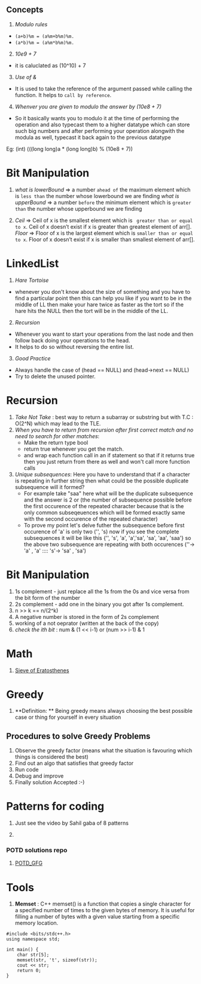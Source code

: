 
## Concepts

1. *Modulo rules*

- `(a+b)%m = (a%m+b%m)%m.`
- `(a*b)%m = (a%m*b%m)%m.`

2. *10e9 + 7*
- it is caluclated as (10^10) + 7

3. *Use of &*
- It is used to take the reference of the argument passed while calling the function. It helps to `call by reference`.

4. *Whenver you are given to modulo the answer by (10e8 + 7)*
- So it basically wants you to modulo it at the time of performing the operation and also typecast them to a higher datatype which can store such big numbers and after performing your operation alongwith the modula as well, typecast it back again to the previous datatype

Eg: (int) (((long long)a * (long long)b) % (10e8 + 7))


# Bit Manipulation

1. *what is lowerBound* => a number `ahead of` the maximum element which is `less than` the number whose lowerbound we are finding
    *what is upperBound* => a number `before` the minimum element which is `greater than` the number whose upperbound we are finding

2. *Ceil* => Ceil of x is the smallest element which is ` greater than or equal to x`. Ceil of x doesn’t exist if x is greater than greatest element of arr[].
    *Floor* => Floor of x is the largest element which is `smaller than or equal to x`. Floor of x doesn’t exist if x is smaller than smallest element of arr[].




# LinkedList

1. *Hare Tortoise*
- whenever you don't know about the size of something and you have to find a particular point then this can help you like if you want to be in the middle of LL then make your hare twice as faster as the tort so if the hare hits the NULL then the tort will be in the middle of the LL.

2. *Recursion*
- Whenever you want to start your operations from the last node and then follow back doing your operations to the head.
- It helps to do so without reversing the entire list.

3. *Good Practice*
- Always handle the case of (head == NULL) and (head->next == NULL)
- Try to delete the unused pointer.



# Recursion

1. *Take Not Take* : best way to return a subarray or substring but with T.C : O(2^N) which may lead to the TLE.
2. *When you have to return from recursion after first correct match and no need to search for other matches*:
    - Make the return type bool
    - return true whenever you get the match.
    - and wrap each function call in an if statement so that if it returns true then you just return from there as well and won't call more function calls
3. *Unique subsequences*: Here you have to understand that if a character is repeating in further string then what could be the possible duplicate subsequence will it formed?
    - For example take "saa" here what will be the duplicate subsequence and the answer is 2 or (the number of subsequence possible before the first occurence of the repeated character because that is the only common subseqeuences which will be formed exactly same with the second occurence of the repeated character)
    - To prove my point let's delve futher the subsequence before first occurence of 'a' is only two ('', 's) now if you see the complete subsequences it will be like this {'', 's', 'a', 'a','sa', 'sa', 'aa', 'saa'} so the above two subsequence are repeating with both occurences (''-> 'a' , 'a' :::: 's'-> 'sa' , 'sa')


# Bit Manipulation

1. 1s complement - just replace all the 1s from the 0s and vice versa from the bit form of the number
2. 2s complement - add one in the binary you got after 1s complement.
3. n >> k == n/(2^k)
4. A negative number is stored in the form of 2s complement
5. working of a not oeprator (written at the back of the copy)
6. *check the ith bit* : num & (1 << i-1) or (num >> i-1) & 1

# Math

1. [Sieve of Eratosthenes](https://cp-algorithms.com/algebra/sieve-of-eratosthenes.html)

# Greedy
1. **Definition: ** Being greedy means always choosing the best possible case or thing for yourself in every situation

## Procedures to solve Greedy Problems
1. Observe the greedy factor (means what the situation is favouring which things is considered the best)
2. Find out an algo that satisfies that greedy factor
3. Run code
4. Debug and improve
5. Finally solution Accepted :-)


# Patterns for coding

1. Just see the video by Sahil gaba of 8 patterns

2.

### POTD solutions repo

1. [POTD_GFG](https://github.com/getlost01/gfg-potd)

# Tools

1. **Memset** : C++ memset() is a function that copies a single character for a specified number of times to the given bytes of memory. It is useful for filling a number of bytes with a given value starting from a specific memory location.

```
#include <bits/stdc++.h>
using namespace std;

int main() {
    char str[5];
    memset(str, 't', sizeof(str));
    cout << str;
    return 0;
}
```
